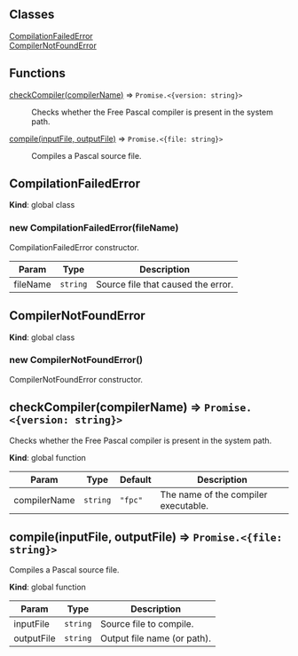 ## Classes

<dl>
<dt><a href="#CompilationFailedError">CompilationFailedError</a></dt>
<dd></dd>
<dt><a href="#CompilerNotFoundError">CompilerNotFoundError</a></dt>
<dd></dd>
</dl>

## Functions

<dl>
<dt><a href="#checkCompiler">checkCompiler(compilerName)</a> ⇒ <code>Promise.&lt;{version: string}&gt;</code></dt>
<dd><p>Checks whether the Free Pascal compiler is present in the system path.</p>
</dd>
<dt><a href="#compile">compile(inputFile, outputFile)</a> ⇒ <code>Promise.&lt;{file: string}&gt;</code></dt>
<dd><p>Compiles a Pascal source file.</p>
</dd>
</dl>

<a name="CompilationFailedError"></a>

## CompilationFailedError
**Kind**: global class  
<a name="new_CompilationFailedError_new"></a>

### new CompilationFailedError(fileName)
CompilationFailedError constructor.


| Param | Type | Description |
| --- | --- | --- |
| fileName | <code>string</code> | Source file that caused the error. |

<a name="CompilerNotFoundError"></a>

## CompilerNotFoundError
**Kind**: global class  
<a name="new_CompilerNotFoundError_new"></a>

### new CompilerNotFoundError()
CompilerNotFoundError constructor.

<a name="checkCompiler"></a>

## checkCompiler(compilerName) ⇒ <code>Promise.&lt;{version: string}&gt;</code>
Checks whether the Free Pascal compiler is present in the system path.

**Kind**: global function  

| Param | Type | Default | Description |
| --- | --- | --- | --- |
| compilerName | <code>string</code> | <code>&quot;fpc&quot;</code> | The name of the compiler executable. |

<a name="compile"></a>

## compile(inputFile, outputFile) ⇒ <code>Promise.&lt;{file: string}&gt;</code>
Compiles a Pascal source file.

**Kind**: global function  

| Param | Type | Description |
| --- | --- | --- |
| inputFile | <code>string</code> | Source file to compile. |
| outputFile | <code>string</code> | Output file name (or path). |

